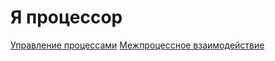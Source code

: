
# Я процессор

[Управление процессами](procs/README.md)
[Межпроцессное взаимодействие](intercom/README.md)
